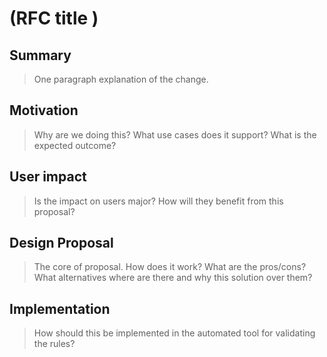 # (RFC title )

## Summary

> One paragraph explanation of the change.

## Motivation

> Why are we doing this? What use cases does it support? What is the expected
outcome?

## User impact

> Is the impact on users major? How will they benefit from this proposal?

## Design Proposal

> The core of proposal. How does it work? What are the pros/cons? What alternatives
> where are there and why this solution over them?

## Implementation

> How should this be implemented in the automated tool for validating the rules?
